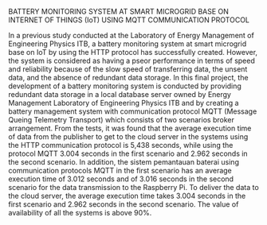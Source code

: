 BATTERY MONITORING SYSTEM AT SMART MICROGRID BASE ON INTERNET OF THINGS (IoT) USING MQTT COMMUNICATION PROTOCOL

In a previous study conducted at the Laboratory of Energy Management of Engineering Physics ITB, a battery monitoring system at smart microgrid base on IoT by using the HTTP protocol has successfully created. However, the system is considered as having a pseor performance in terms of speed and reliability because of the slow speed of transferring data, the unsent data, and the absence of redundant data storage.
In this final project, the development of a battery monitoring system is conducted by providing redundant data storage in a local database server owned by Energy Management Laboratory of Engineering Physics ITB and by creating a battery management system with communication protocol MQTT (Message Queing Telemetry Transport) which consists of two scenarios broker arrangement.
From the tests, it was found that the average execution time of data from the publisher to get to the cloud server in the systems using the HTTP communication protocol is 5,438 seconds, while using the protocol MQTT 3.004 seconds in the first scenario and 2.962 seconds in the second scenario. In addition, the sistem pemantauan baterai using communication protocols MQTT in the first scenario has an average execution time of 3.012 seconds and of 3.016 seconds in the second scenario for the data transmission to the Raspberry Pi. To deliver the data to the cloud server, the average execution time takes 3.004 seconds in the first scenario and 2.962 seconds in the second scenario. The value of availability of all the systems is above 90%.

